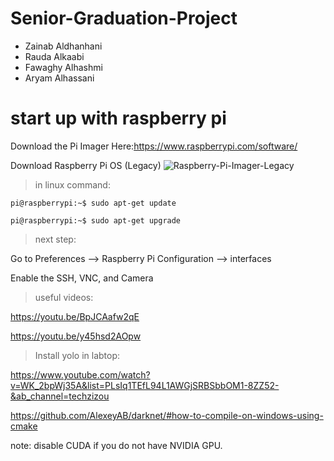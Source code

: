 # Senior-Graduation-Project
* Zainab Aldhanhani   
* Rauda Alkaabi      
* Fawaghy Alhashmi    
* Aryam  Alhassani

# start up with raspberry pi

Download the Pi Imager Here:https://www.raspberrypi.com/software/

Download Raspberry Pi OS (Legacy)
![Raspberry-Pi-Imager-Legacy](https://user-images.githubusercontent.com/101204152/159136057-79d3e627-c520-4322-ad59-d01f6b9725e3.jpg)


>in linux command: 
```
pi@raspberrypi:~$ sudo apt-get update

pi@raspberrypi:~$ sudo apt-get upgrade
```
>next step:

  Go to Preferences --> Raspberry Pi Configuration --> interfaces 

  Enable the SSH, VNC, and Camera

>useful videos:

https://youtu.be/BpJCAafw2qE

https://youtu.be/y45hsd2AOpw


>Install yolo in labtop:

https://www.youtube.com/watch?v=WK_2bpWj35A&list=PLsIq1TEfL94L1AWGjSRBSbbOM1-8ZZ52-&ab_channel=techzizou

https://github.com/AlexeyAB/darknet/#how-to-compile-on-windows-using-cmake

note: disable CUDA if you do not have NVIDIA GPU. 
